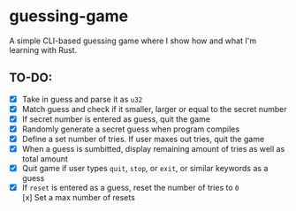 # guessing-game
A simple CLI-based guessing game where I show how and what I'm learning with Rust.

## TO-DO:
* [x] Take in guess and parse it as `u32`  
* [x] Match guess and check if it smaller, larger or equal to the secret number  
* [x] If secret number is entered as guess, quit the game  
* [x] Randomly generate a secret guess when program compiles  
* [x] Define a set number of tries. If user maxes out tries, quit the game  
* [x] When a guess is sumbitted, display remaining amount of tries as well as total amount  
* [x] Quit game if user types `quit`, `stop`, or `exit`, or similar keywords as a guess  
* [x] If `reset` is entered as a guess, reset the number of tries to `0`  
[x] Set a max number of resets  
